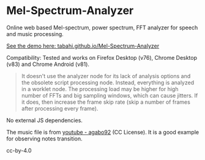 # Mel-Spectrum-Analyzer

Online web based Mel-spectrum, power spectrum, FFT analyzer for speech and music processing.

[See the demo here: tabahi.github.io/Mel-Spectrum-Analyzer](https://tabahi.github.io/Mel-Spectrum-Analyzer/)

Compatibility: Tested and works on Firefox Desktop (v76), Chrome Desktop (v83) and Chrome Android (v81).



>It doesn't use the analyzer node for its lack of analysis options and the obsolete script processing node. Instead, everything is analyzed in a worklet node. The processing load may be higher for high number of FFTs and big sampling windows, which can cause jitters. If it does, then increase the frame skip rate (skip a number of frames after processing every frame).


No external JS dependencies.

The music file is from [youtube - agabo92](https://www.youtube.com/watch?v=kznhSUTR0JA) (CC License). It is a good example for observing notes transition.

cc-by-4.0
